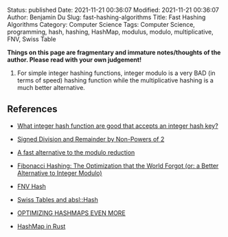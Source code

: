 Status: published
Date: 2021-11-21 00:36:07
Modified: 2021-11-21 00:36:07
Author: Benjamin Du
Slug: fast-hashing-algorithms
Title: Fast Hashing Algorithms
Category: Computer Science
Tags: Computer Science, programming, hash, hashing, HashMap, modulus, modulo, multiplicative, FNV, Swiss Table

**Things on this page are fragmentary and immature notes/thoughts of the author. Please read with your own judgement!**

1. For simple integer hashing functions, 
    integer modulo is a very BAD (in terms of speed) hashing function
    while the multiplicative hashing is a much better alternative.

## References 

- [What integer hash function are good that accepts an integer hash key?](https://stackoverflow.com/questions/664014/what-integer-hash-function-are-good-that-accepts-an-integer-hash-key)

- [Signed Division and Remainder by Non-Powers of 2](https://doc.lagout.org/security/Hackers%20Delight.pdf)

- [A fast alternative to the modulo reduction](https://lemire.me/blog/2016/06/27/a-fast-alternative-to-the-modulo-reduction/)

- [Fibonacci Hashing: The Optimization that the World Forgot (or: a Better Alternative to Integer Modulo)](https://probablydance.com/2018/06/16/fibonacci-hashing-the-optimization-that-the-world-forgot-or-a-better-alternative-to-integer-modulo/)

- [FNV Hash](http://www.isthe.com/chongo/tech/comp/fnv/index.html)

- [Swiss Tables and absl::Hash](https://abseil.io/blog/20180927-swisstables)

- [OPTIMIZING HASHMAPS EVEN MORE](https://blog.yoshuawuyts.com/optimizing-hashmaps-even-more/)

- [HashMap in Rust](http://www.legendu.net/misc/blog/rust-hashmap/)

